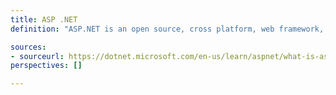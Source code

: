 ```yaml
---
title: ASP .NET
definition: "ASP.NET is an open source, cross platform, web framework, created by Microsoft, for building modern web apps and services with .NET."

sources:
- sourceurl: https://dotnet.microsoft.com/en-us/learn/aspnet/what-is-aspnet
perspectives: []

---
```

